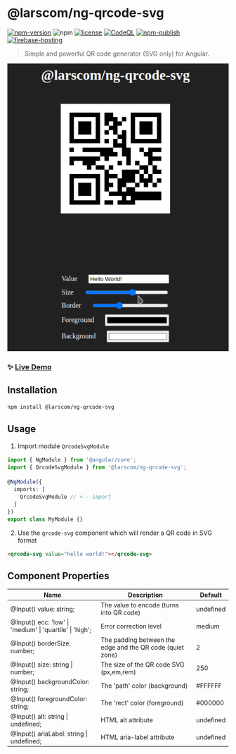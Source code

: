 # @larscom/ng-qrcode-svg

[![npm-version](https://img.shields.io/npm/v/@larscom/ng-qrcode-svg.svg?label=npm)](https://www.npmjs.com/package/@larscom/ng-qrcode-svg)
![npm](https://img.shields.io/npm/dw/@larscom/ng-qrcode-svg)
[![license](https://img.shields.io/npm/l/@larscom/ng-qrcode-svg.svg)](https://github.com/larscom/ng-qrcode-svg/blob/master/LICENSE)
[![CodeQL](https://github.com/larscom/ng-qrcode-svg/actions/workflows/codeql-analysis.yml/badge.svg?branch=master)](https://github.com/larscom/ng-qrcode-svg/actions/workflows/codeql-analysis.yml)
[![npm-publish](https://github.com/larscom/ng-qrcode-svg/actions/workflows/npm-merge.yml/badge.svg?branch=master)](https://github.com/larscom/ng-qrcode-svg/actions/workflows/npm-merge.yml)
[![firebase-hosting](https://github.com/larscom/ng-qrcode-svg/actions/workflows/firebase-hosting-merge.yml/badge.svg?branch=master)](https://github.com/larscom/ng-qrcode-svg/actions/workflows/firebase-hosting-merge.yml)

> Simple and powerful QR code generator (SVG only) for Angular.

![Demo GIF](https://github.com/larscom/ng-qrcode-svg/blob/master/.github/img/demo.gif)

### ✨ [Live Demo](https://ng-qrcode-svg.web.app)

## Installation

```bash
npm install @larscom/ng-qrcode-svg
```

## Usage

1. Import module `QrcodeSvgModule`

```ts
import { NgModule } from '@angular/core';
import { QrcodeSvgModule } from '@larscom/ng-qrcode-svg';

@NgModule({
  imports: [
    QrcodeSvgModule // <-- import
  ]
})
export class MyModule {}
```

2. Use the `qrcode-svg` component which will render a QR code in SVG format

```html
<qrcode-svg value="hello world!"></qrcode-svg>
```

## Component Properties

| Name                                                     | Description                                               | Default   |
| -------------------------------------------------------- | --------------------------------------------------------- | --------- |
| @Input() value: string;                                  | The value to encode (turns into QR code)                  | undefined |
| @Input() ecc: 'low' \| 'medium' \| 'quartile' \| 'high'; | Error correction level                                    | medium    |
| @Input() borderSize: number;                             | The padding between the edge and the QR code (quiet zone) | 2         |
| @Input() size: string \| number;                         | The size of the QR code SVG (px,em,rem)                   | 250       |
| @Input() backgroundColor: string;                        | The 'path' color (background)                             | #FFFFFF   |
| @Input() foregroundColor: string;                        | The 'rect' color (foreground)                             | #000000   |
| @Input() alt: string \| undefined;                       | HTML alt attribute                                        | undefined |
| @Input() ariaLabel: string \| undefined;                 | HTML aria-label attribute                                 | undefined |
